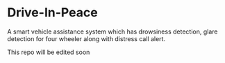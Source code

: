 # Drive-In-Peace
A smart vehicle assistance system which has drowsiness detection, glare detection for four wheeler along with distress call alert.

This repo will be edited soon
